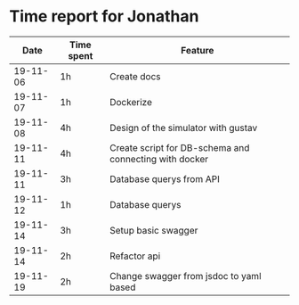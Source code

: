 # Time report for Jonathan


Date | Time spent | Feature
--- | --- | ---
19-11-06 | 1h | Create docs
19-11-07 | 1h | Dockerize
19-11-08 | 4h | Design of the simulator with gustav
19-11-11 | 4h | Create script for DB-schema and connecting with docker
19-11-11 | 3h | Database querys from API
19-11-12 | 1h | Database querys
19-11-14 | 3h | Setup basic swagger
19-11-14 | 2h | Refactor api
19-11-19 | 2h | Change swagger from jsdoc to yaml based
